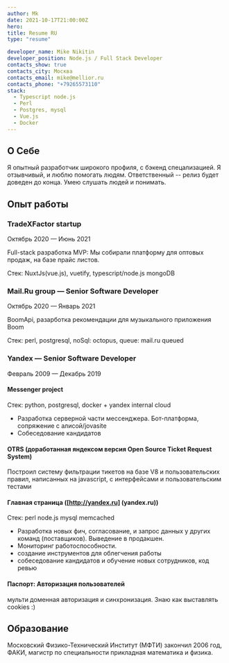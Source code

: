 ```yaml
---
author: Mk
date: 2021-10-17T21:00:00Z
hero:
title: Resume RU
type: "resume"

developer_name: Mike Nikitin
developer_position: Node.js / Full Stack Developer
contacts_show: true
contacts_city: Москва
contacts_email: mike@mellior.ru
contacts_phone: "+79265573110"
stack:
  - Typescript node.js
  - Perl
  - Postgres, mysql
  - Vue.js
  - Docker
---
```


## О Себе

Я опытный разработчик широкого профиля, с бэкенд спецализацией.
Я отзывчивый, и люблю помогать людям. Ответственный -- релиз будет доведен до конца. Умею слушать людей и понимать.

## Опыт работы

### **TradeXFactor startup**

Октябрь 2020 — Июнь 2021

Full-stack разработка MVP: Мы собирали платформу для оптовых продаж, на базе прайс листов.

Стек: NuxtJs(vue.js), vuetify, typescript/node.js mongoDB

### **Mail.Ru group** — Senior Software Developer

Октябрь 2020 — Январь 2021

BoomApi, разарботка рекомендации для музыкального приложения Boom

Стек: perl, postgresql, noSql: octopus, queue: mail.ru queued

### **Yandex** — Senior Software Developer

Февраль 2009 — Декабрь 2019

#### **Messenger project**

Стек: python, postgresql, docker + yandex internal cloud

- Разработка серверной части мессенджера. Бот-платформа, сопряжение с алисой/jovasite
- Собеседование кандидатов

#### **OTRS** (доработанная яндексом версия Open Source Ticket Request System)

Построил систему фильтрации тикетов на базе V8 и пользовательских правил, написанных на javascript, с интерфейсами и пользовательским тестами

#### **Главная страница** ([http://yandex.ru] (yandex.ru))

Стек: perl node.js mysql memcached

- Разработка новых фич, согласование, и запрос данных у других команд (поставщиков). Выведение в продакшен.
- Мониторинг работоспособности.
- создание инструментов для облегчения работы
- собеседование кандидатов и обучение новых сотрудников, код ревью

#### **Паспорт: Авторизация пользователей**

мульти доменная авторизация и синхронизация. Знаю как выставлять cookies :)

## Образование

Московский Физико-Технический Институт (МФТИ) закончил 2006 год, ФАКИ, магистр по специальности прикладная математика и физика.

